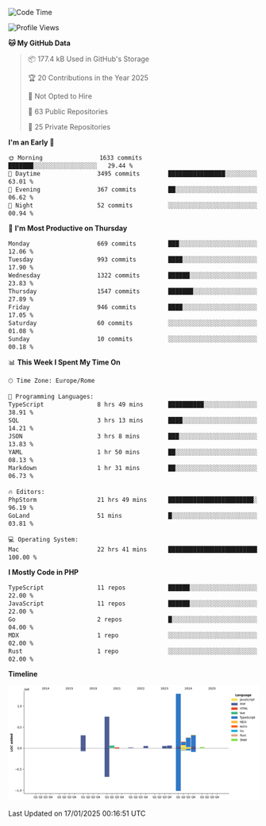 <!--START_SECTION:waka-->
![Code Time](http://img.shields.io/badge/Code%20Time-5%2C555%20hrs%2051%20mins-blue)

![Profile Views](http://img.shields.io/badge/Profile%20Views-0-blue)

**🐱 My GitHub Data** 

> 📦 177.4 kB Used in GitHub's Storage 
 > 
> 🏆 20 Contributions in the Year 2025
 > 
> 🚫 Not Opted to Hire
 > 
> 📜 63 Public Repositories 
 > 
> 🔑 25 Private Repositories 
 > 
**I'm an Early 🐤** 

```text
🌞 Morning                1633 commits        ███████░░░░░░░░░░░░░░░░░░   29.44 % 
🌆 Daytime                3495 commits        ████████████████░░░░░░░░░   63.01 % 
🌃 Evening                367 commits         ██░░░░░░░░░░░░░░░░░░░░░░░   06.62 % 
🌙 Night                  52 commits          ░░░░░░░░░░░░░░░░░░░░░░░░░   00.94 % 
```
📅 **I'm Most Productive on Thursday** 

```text
Monday                   669 commits         ███░░░░░░░░░░░░░░░░░░░░░░   12.06 % 
Tuesday                  993 commits         ████░░░░░░░░░░░░░░░░░░░░░   17.90 % 
Wednesday                1322 commits        ██████░░░░░░░░░░░░░░░░░░░   23.83 % 
Thursday                 1547 commits        ███████░░░░░░░░░░░░░░░░░░   27.89 % 
Friday                   946 commits         ████░░░░░░░░░░░░░░░░░░░░░   17.05 % 
Saturday                 60 commits          ░░░░░░░░░░░░░░░░░░░░░░░░░   01.08 % 
Sunday                   10 commits          ░░░░░░░░░░░░░░░░░░░░░░░░░   00.18 % 
```


📊 **This Week I Spent My Time On** 

```text
🕑︎ Time Zone: Europe/Rome

💬 Programming Languages: 
TypeScript               8 hrs 49 mins       ██████████░░░░░░░░░░░░░░░   38.91 % 
SQL                      3 hrs 13 mins       ████░░░░░░░░░░░░░░░░░░░░░   14.21 % 
JSON                     3 hrs 8 mins        ███░░░░░░░░░░░░░░░░░░░░░░   13.83 % 
YAML                     1 hr 50 mins        ██░░░░░░░░░░░░░░░░░░░░░░░   08.13 % 
Markdown                 1 hr 31 mins        ██░░░░░░░░░░░░░░░░░░░░░░░   06.73 % 

🔥 Editors: 
PhpStorm                 21 hrs 49 mins      ████████████████████████░   96.19 % 
GoLand                   51 mins             █░░░░░░░░░░░░░░░░░░░░░░░░   03.81 % 

💻 Operating System: 
Mac                      22 hrs 41 mins      █████████████████████████   100.00 % 
```

**I Mostly Code in PHP** 

```text
TypeScript               11 repos            ██████░░░░░░░░░░░░░░░░░░░   22.00 % 
JavaScript               11 repos            ██████░░░░░░░░░░░░░░░░░░░   22.00 % 
Go                       2 repos             █░░░░░░░░░░░░░░░░░░░░░░░░   04.00 % 
MDX                      1 repo              ░░░░░░░░░░░░░░░░░░░░░░░░░   02.00 % 
Rust                     1 repo              ░░░░░░░░░░░░░░░░░░░░░░░░░   02.00 % 
```



**Timeline**

![Lines of Code chart](https://raw.githubusercontent.com/frnwtr/frnwtr/main/assets/bar_graph.png)


 Last Updated on 17/01/2025 00:16:51 UTC
<!--END_SECTION:waka-->